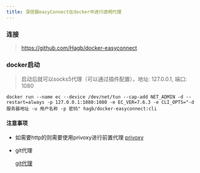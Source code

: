 ```yaml
---
title: 深信服easyConnect在docker中进行透明代理
---
```


### 连接

> https://github.com/Hagb/docker-easyconnect

### docker启动

> 启动后就可以socks5代理（可以通过插件配置），地址: 127.0.0.1, 端口: 1080

```
docker run --name ec --device /dev/net/tun --cap-add NET_ADMIN -d --restart=always -p 127.0.0.1:1080:1080 -e EC_VER=7.6.3 -e CLI_OPTS="-d 服务器地址 -u 用户名称 -p 密码" hagb/docker-easyconnect:cli
```

#### 注意事项

* 如需要http的则需要使用privoxy进行前置代理
  [privoxy](../../util/privoxy.md)

* git代理

  [git代理](../../util/git/git代理.md)
